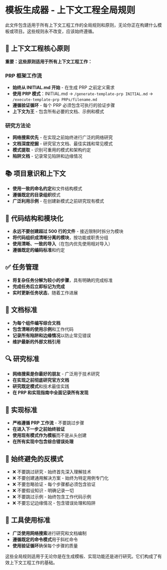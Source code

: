 # 模板生成器 - 上下文工程全局规则

此文件包含适用于所有上下文工程工作的全局规则和原则，无论你正在构建什么模板或项目。这些规则永不改变，应该始终遵循。

## 🔄 上下文工程核心原则

**重要：这些原则适用于所有上下文工程工作：**

### PRP 框架工作流
- **始终从 INITIAL.md 开始** - 在生成 PRP 之前定义需求
- **使用 PRP 模式**：INITIAL.md → `/generate-template-prp INITIAL.md` → `/execute-template-prp PRPs/filename.md`
- **遵循验证循环** - 每个 PRP 必须包含可执行的验证步骤
- **上下文为王** - 包含所有必要的文档、示例和模式

### 研究方法论
- **网络搜索优先** - 在实现之前始终进行广泛的网络研究
- **文档深度挖掘** - 研究官方文档、最佳实践和常见模式
- **模式提取** - 识别可重用的模式和架构约定
- **陷阱文档** - 记录常见陷阱和边缘情况

## 📚 项目意识和上下文

- **使用一致的命名约定**和文件结构模式
- **遵循既定的目录组织**模式
- **广泛利用示例** - 在创建新模式之前研究现有模式

## 🧱 代码结构和模块化

- **永远不要创建超过 500 行的文件** - 接近限制时拆分为模块
- **将代码组织成清晰分离的模块**，按功能或职责分组
- **使用清晰、一致的导入**（在包内优先使用相对导入）
- **遵循既定的编码标准**和约定

## ✅ 任务管理

- **将复杂任务分解为较小的步骤**，具有明确的完成标准
- **完成任务后立即标记为完成**
- **实时更新任务状态**，随着工作进展

## 📎 文档标准

- **为每个组件编写综合文档**
- **包含清晰的使用示例**和工作代码
- **记录所有陷阱和边缘情况**以防止常见错误
- **维护最新的外部文档引用**

## 🔍 研究标准

- **网络搜索是你最好的朋友** - 广泛用于技术研究
- **在实现之前彻底研究官方文档**
- **研究既定模式**和技术最佳实践
- **在 PRP 和实现指南中全面记录所有发现**

## 🎯 实现标准

- **严格遵循 PRP 工作流** - 不要跳过步骤
- **在进入下一步之前始终验证**
- **使用现有模式作为模板**而不是从头创建
- **在所有实现中包含综合错误处理**

## 🚫 始终避免的反模式

- ❌ 不要跳过研究 - 始终首先深入理解技术
- ❌ 不要创建通用解决方案 - 始终为特定用例专门化
- ❌ 不要忽略验证 - 每个步骤都必须包含验证
- ❌ 不要假设知识 - 明确记录一切
- ❌ 不要跳过示例 - 始终包含工作代码示例
- ❌ 不要忘记边缘情况 - 包含错误处理和陷阱

## 🔧 工具使用标准

- **广泛使用网络搜索**进行研究和文档编制
- **遵循既定的命令模式**用于斜杠命令
- **使用验证循环**确保每个步骤的质量

这些全局规则适用于无论你是在生成模板、实现功能还是进行研究。它们构成了有效上下文工程工作的基础。